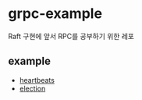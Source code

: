 # grpc-example
Raft 구현에 앞서 RPC를 공부하기 위한 레포

## example
- [heartbeats](./heartbeat)
- [election](./vote)
